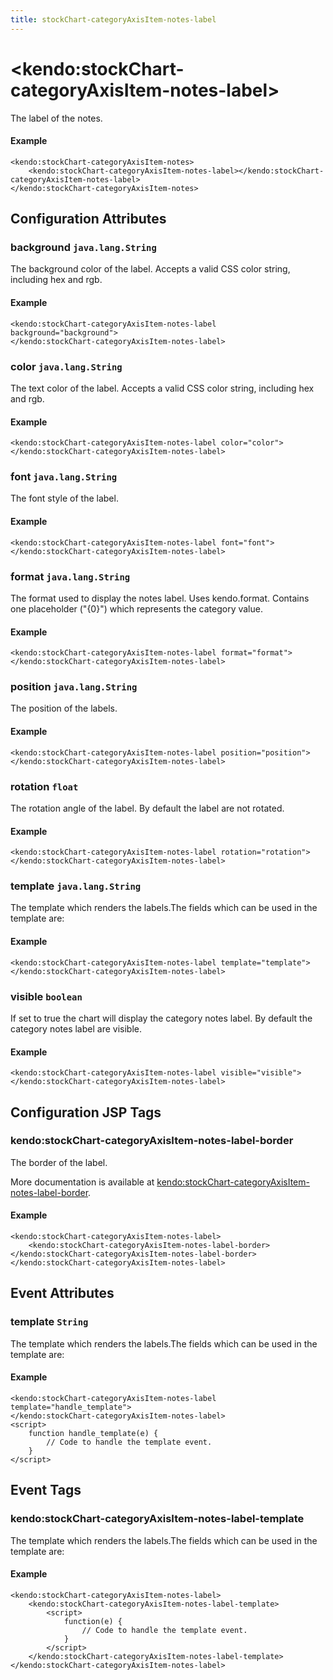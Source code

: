 ```yaml
---
title: stockChart-categoryAxisItem-notes-label
---
```


# \<kendo:stockChart-categoryAxisItem-notes-label\>

The label of the notes.

#### Example
    <kendo:stockChart-categoryAxisItem-notes>
        <kendo:stockChart-categoryAxisItem-notes-label></kendo:stockChart-categoryAxisItem-notes-label>
    </kendo:stockChart-categoryAxisItem-notes>

## Configuration Attributes

### background `java.lang.String`

The background color of the label. Accepts a valid CSS color string, including hex and rgb.

#### Example
    <kendo:stockChart-categoryAxisItem-notes-label background="background">
    </kendo:stockChart-categoryAxisItem-notes-label>

### color `java.lang.String`

The text color of the label. Accepts a valid CSS color string, including hex and rgb.

#### Example
    <kendo:stockChart-categoryAxisItem-notes-label color="color">
    </kendo:stockChart-categoryAxisItem-notes-label>

### font `java.lang.String`

The font style of the label.

#### Example
    <kendo:stockChart-categoryAxisItem-notes-label font="font">
    </kendo:stockChart-categoryAxisItem-notes-label>

### format `java.lang.String`

The format used to display the notes label. Uses kendo.format. Contains one placeholder ("{0}") which represents the category value.

#### Example
    <kendo:stockChart-categoryAxisItem-notes-label format="format">
    </kendo:stockChart-categoryAxisItem-notes-label>

### position `java.lang.String`

The position of the labels.

#### Example
    <kendo:stockChart-categoryAxisItem-notes-label position="position">
    </kendo:stockChart-categoryAxisItem-notes-label>

### rotation `float`

The rotation angle of the label. By default the label are not rotated.

#### Example
    <kendo:stockChart-categoryAxisItem-notes-label rotation="rotation">
    </kendo:stockChart-categoryAxisItem-notes-label>

### template `java.lang.String`

The template which renders the labels.The fields which can be used in the template are:

#### Example
    <kendo:stockChart-categoryAxisItem-notes-label template="template">
    </kendo:stockChart-categoryAxisItem-notes-label>

### visible `boolean`

If set to true the chart will display the category notes label. By default the category notes label are visible.

#### Example
    <kendo:stockChart-categoryAxisItem-notes-label visible="visible">
    </kendo:stockChart-categoryAxisItem-notes-label>


##  Configuration JSP Tags

### kendo:stockChart-categoryAxisItem-notes-label-border

The border of the label.

More documentation is available at [kendo:stockChart-categoryAxisItem-notes-label-border](/kendo-ui/api/wrappers/jsp/stockchart/categoryaxisitem-notes-label-border).

#### Example

    <kendo:stockChart-categoryAxisItem-notes-label>
        <kendo:stockChart-categoryAxisItem-notes-label-border></kendo:stockChart-categoryAxisItem-notes-label-border>
    </kendo:stockChart-categoryAxisItem-notes-label>


## Event Attributes

### template `String`

The template which renders the labels.The fields which can be used in the template are:


#### Example
    <kendo:stockChart-categoryAxisItem-notes-label template="handle_template">
    </kendo:stockChart-categoryAxisItem-notes-label>
    <script>
        function handle_template(e) {
            // Code to handle the template event.
        }
    </script>

## Event Tags

### kendo:stockChart-categoryAxisItem-notes-label-template

The template which renders the labels.The fields which can be used in the template are:


#### Example
    <kendo:stockChart-categoryAxisItem-notes-label>
        <kendo:stockChart-categoryAxisItem-notes-label-template>
            <script>
                function(e) {
                    // Code to handle the template event.
                }
            </script>
        </kendo:stockChart-categoryAxisItem-notes-label-template>
    </kendo:stockChart-categoryAxisItem-notes-label>

